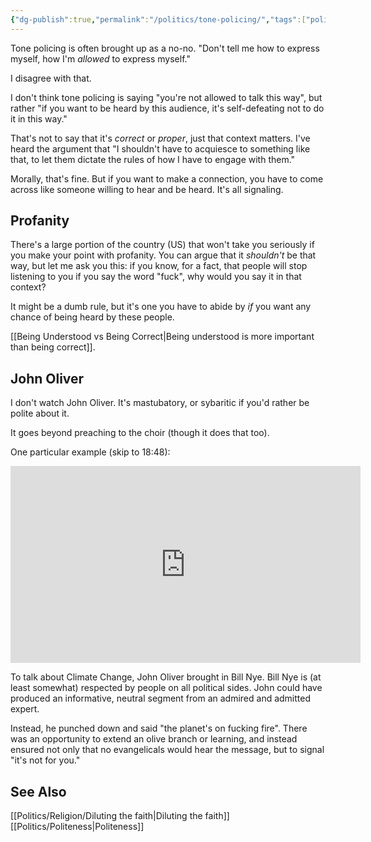 ```yaml
---
{"dg-publish":true,"permalink":"/politics/tone-policing/","tags":["politics","tone-policing","signaling"],"noteIcon":1}
---
```



Tone policing is often brought up as a no-no. "Don't tell me how to express myself, how I'm *allowed* to express myself."

I disagree with that.

I don't think tone policing is saying "you're not allowed to talk this way", but rather "if you want to be heard by this audience, it's self-defeating not to do it in this way."

That's not to say that it's *correct* or *proper*, just that context matters. I've heard the argument that "I shouldn't have to acquiesce to something like that, to let them dictate the rules of how I have to engage with them."

Morally, that's fine. But if you want to make a connection, you have to come across like someone willing to hear and be heard. It's all signaling.

## Profanity

There's a large portion of the country (US) that won't take you seriously if you make your point with profanity. You can argue that it *shouldn't* be that way, but let me ask you this: if you know, for a fact, that people will stop listening to you if you say the word "fuck", why would you say it in that context?

It might be a dumb rule, but it's one you have to abide by *if* you want any chance of being heard by these people.

[[Being Understood vs Being Correct\|Being understood is more important than being correct]]. 

## John Oliver

I don't watch John Oliver. It's mastubatory, or sybaritic if you'd rather be polite about it.

It goes beyond preaching to the choir (though it does that too).

One particular example (skip to 18:48): 

<iframe width="560" height="315" src="https://www.youtube.com/embed/JDcro7dPqpA" title="YouTube video player" frameborder="0" allow="accelerometer; autoplay; clipboard-write; encrypted-media; gyroscope; picture-in-picture; web-share" allowfullscreen></iframe>

To talk about Climate Change, John Oliver brought in Bill Nye. Bill Nye is (at least somewhat) respected by people on all political sides. John could have produced an informative, neutral segment from an admired and admitted expert.

Instead, he punched down and said "the planet's on fucking fire". There was an opportunity to extend an olive branch or learning, and instead ensured not only that no evangelicals would hear the message, but to signal "it's not for you."

## See Also

[[Politics/Religion/Diluting the faith\|Diluting the faith]]
[[Politics/Politeness\|Politeness]]
